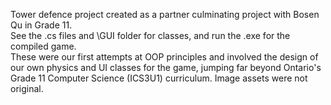 Tower defence project created as a partner culminating project with Bosen Qu in Grade 11.\
See the .cs files and \GUI folder for classes, and run the .exe for the compiled game.\
These were our first attempts at OOP principles and involved the design of our own physics and UI classes for the game, jumping far beyond Ontario's Grade 11 Computer Science (ICS3U1) curriculum. Image assets were not original.
